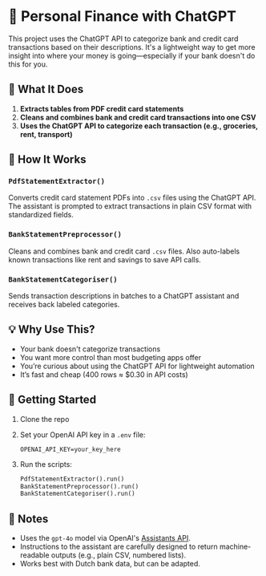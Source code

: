 # 🧾 Personal Finance with ChatGPT

This project uses the ChatGPT API to categorize bank and credit card transactions based on their descriptions. It's a lightweight way to get more insight into where your money is going—especially if your bank doesn't do this for you.

## 📌 What It Does

1. **Extracts tables from PDF credit card statements**
2. **Cleans and combines bank and credit card transactions into one CSV**
3. **Uses the ChatGPT API to categorize each transaction (e.g., groceries, rent, transport)**

## 🔧 How It Works

### `PdfStatementExtractor()`
Converts credit card statement PDFs into `.csv` files using the ChatGPT API. The assistant is prompted to extract transactions in plain CSV format with standardized fields.

### `BankStatementPreprocessor()`
Cleans and combines bank and credit card `.csv` files. Also auto-labels known transactions like rent and savings to save API calls.

### `BankStatementCategoriser()`
Sends transaction descriptions in batches to a ChatGPT assistant and receives back labeled categories.

## 💡 Why Use This?

- Your bank doesn't categorize transactions
- You want more control than most budgeting apps offer
- You’re curious about using the ChatGPT API for lightweight automation
- It’s fast and cheap (400 rows ≈ $0.30 in API costs)

## 🚀 Getting Started

1. Clone the repo  
2. Set your OpenAI API key in a `.env` file:

    ```env
    OPENAI_API_KEY=your_key_here
    ```

3. Run the scripts:

    ```python
    PdfStatementExtractor().run()
    BankStatementPreprocessor().run()
    BankStatementCategoriser().run()
    ```

## 📝 Notes

- Uses the `gpt-4o` model via OpenAI's [Assistants API](https://platform.openai.com/docs/assistants).
- Instructions to the assistant are carefully designed to return machine-readable outputs (e.g., plain CSV, numbered lists).
- Works best with Dutch bank data, but can be adapted.

